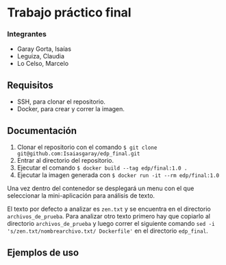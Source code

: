 # Trabajo práctico final

### Integrantes
- Garay Gorta, Isaías
- Leguiza, Claudia
- Lo Celso, Marcelo

## Requisitos

* SSH, para clonar el repositorio.
* Docker, para crear y correr la imagen.

## Documentación

1. Clonar el repositorio con el comando `$ git clone git@github.com:Isaiasgaray/edp_final.git`
2. Entrar al directorio del repositorio.
3. Ejecutar el comando `$ docker build --tag edp/final:1.0 .`
4. Ejecutar la imagen generada con `$ docker run -it --rm edp/final:1.0`

Una vez dentro del contenedor se desplegará un menu con el que seleccionar la 
mini-aplicación para análisis de texto.

El texto por defecto a analizar es `zen.txt` y se encuentra en el directorio 
`archivos_de_prueba`. Para analizar otro texto primero hay que copiarlo al
directorio `archivos_de_prueba` y luego correr el siguiente comando 
`sed -i 's/zen.txt/nombrearchivo.txt/ Dockerfile'` en el directorio 
`edp_final`.

## Ejemplos de uso
